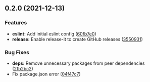 ## 0.2.0 (2021-12-13)


### Features

* **eslint:** Add initial eslint config ([60fb7e0](https://github.com/InformaticsMatters/eslint-config-squonk/commit/60fb7e02cb4facbcf7e8913d7a5afb99cabaef26))
* **release:** Enable release-it to create GitHub releases ([3550931](https://github.com/InformaticsMatters/eslint-config-squonk/commit/355093115d96f0d0056338a0c5372bab68f93f39))


### Bug Fixes

* **deps:** Remove unnecessary packages from peer dependencies ([2fb2bc2](https://github.com/InformaticsMatters/eslint-config-squonk/commit/2fb2bc24dfb172c53263575e7b7a994750cbaef7))
* Fix package.json error ([04f47c7](https://github.com/InformaticsMatters/eslint-config-squonk/commit/04f47c7d8b15d360cff3e98a36f159412aca50e8))

